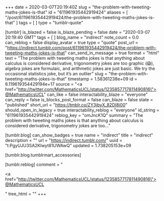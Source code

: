 +++
date = 2020-03-07T20:19:40Z
slug = "the-problem-with-tweeting-maths-jokes-is-that"
id = "611961935442919424"
aliases = [ "/post/611961935442919424/the-problem-with-tweeting-maths-jokes-is-that" ]
tags = [ ]
type = "tumblr-quote"

[tumblr]
is_blazed = false
is_blaze_pending = false
date = "2020-03-07 20:19:40 GMT"
tags = [ ]
blog_name = "indirect"
note_count = 0.0
can_reblog = false
display_avatar = true
type = "quote"
post_url = "https://indirect.tumblr.com/post/611961935442919424/the-problem-with-tweeting-maths-jokes-is-that"
can_send_in_message = true
format = "html"
text = "The problem with tweeting maths jokes is that anything about calculus is considered derivative, trigonometry jokes are too graphic (😱), algebra jokes are formulaic, and arithmetic jokes are just basic. We try the occasional statistics joke, but it&rsquo;s an outlier"
slug = "the-problem-with-tweeting-maths-jokes-is-that"
timestamp = 1.58361238e+09
id = 6.119619354429194e+17
source = "<a href=\"http://twitter.com/MathematicsUCL/status/1235857717811490816\">@MathematicsUCL</a>"
can_like = false
interactability_blaze = "everyone"
can_reply = false
is_blocks_post_format = false
can_blaze = false
state = "published"
short_url = "https://tmblr.co/ZY3jbyX_82DI8i00"
should_open_in_legacy = true
interactability_reblog = "everyone"
id_string = "611961935442919424"
reblog_key = "omJncK1Q"
summary = "The problem with tweeting maths jokes is that anything about calculus is considered derivative, trigonometry jokes are too..."

[tumblr.blog]
can_show_badges = true
name = "indirect"
title = "indirect"
description = ""
url = "https://indirect.tumblr.com/"
uuid = "t:PgyUJU3SA2Klwyt81UWAwQ"
updated = 1.738205153e+09

[tumblr.blog.tumblrmart_accessories]

[tumblr.reblog]
comment = "<p><a href=\"http://twitter.com/MathematicsUCL/status/1235857717811490816\">@MathematicsUCL</a></p>"
tree_html = ""
+++
